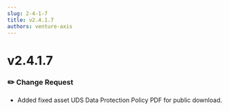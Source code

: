 ```yaml
---
slug: 2-4-1-7
title: v2.4.1.7
authors: venture-axis
---
```


# v2.4.1.7
### ✏️ Change Request
- Added fixed asset UDS Data Protection Policy PDF for public download.